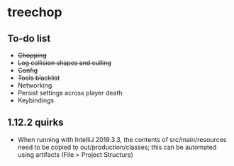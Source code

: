 # treechop

## To-do list
* ~~Chopping~~
* ~~Log collision shapes and culling~~
* ~~Config~~
* ~~Tools blacklist~~
* Networking
* Persist settings across player death
* Keybindings

## 1.12.2 quirks
* When running with IntelliJ 2019.3.3, the contents of src/main/resources need to be copied to out/production/classes; this can be automated using artifacts (File > Project Structure)
